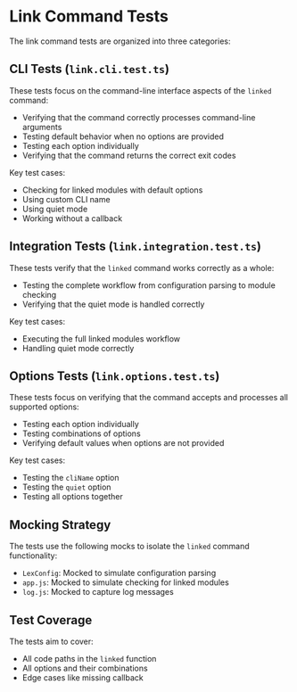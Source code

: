 # Link Command Tests

The link command tests are organized into three categories:

## CLI Tests (`link.cli.test.ts`)

These tests focus on the command-line interface aspects of the `linked` command:

- Verifying that the command correctly processes command-line arguments
- Testing default behavior when no options are provided
- Testing each option individually
- Verifying that the command returns the correct exit codes

Key test cases:
- Checking for linked modules with default options
- Using custom CLI name
- Using quiet mode
- Working without a callback

## Integration Tests (`link.integration.test.ts`)

These tests verify that the `linked` command works correctly as a whole:

- Testing the complete workflow from configuration parsing to module checking
- Verifying that the quiet mode is handled correctly

Key test cases:
- Executing the full linked modules workflow
- Handling quiet mode correctly

## Options Tests (`link.options.test.ts`)

These tests focus on verifying that the command accepts and processes all supported options:

- Testing each option individually
- Testing combinations of options
- Verifying default values when options are not provided

Key test cases:
- Testing the `cliName` option
- Testing the `quiet` option
- Testing all options together

## Mocking Strategy

The tests use the following mocks to isolate the `linked` command functionality:

- `LexConfig`: Mocked to simulate configuration parsing
- `app.js`: Mocked to simulate checking for linked modules
- `log.js`: Mocked to capture log messages

## Test Coverage

The tests aim to cover:

- All code paths in the `linked` function
- All options and their combinations
- Edge cases like missing callback 